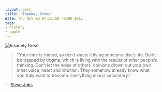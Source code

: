 ```yaml
---
layout: post
title: "Thanks, Steve"
date: Thu Oct 06 07:56:58 -0500 2011
tags:
- history
- apple
---
```


![Insanely Great](http://jasonheppler.org/images/great.jpg "Insanely Great")

> “Your time is limited, so don’t waste it living someone else’s life. Don’t be trapped by dogma, which is living with the results of other people’s thinking. Don’t let the noise of others’ opinions drown out your own inner voice, heart and intuition. They somehow already know what you truly want to become. Everything else is secondary.”

— [Steve Jobs](http://www.jasonheppler.org/go-be-awesome.html)
